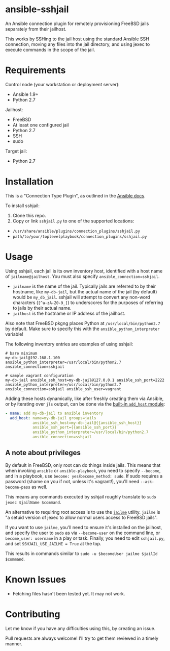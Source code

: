 # ansible-sshjail

An Ansible connection plugin for remotely provisioning FreeBSD jails separately from their jailhost.

This works by SSHing to the jail host using the standard Ansible SSH connection, moving any files into the jail directory, and using jexec to execute commands in the scope of the jail.

# Requirements

Control node (your workstation or deployment server):

* Ansible 1.9+
* Python 2.7

Jailhost:

* FreeBSD
* At least one configured jail
* Python 2.7
* SSH
* sudo

Target jail:

* Python 2.7

# Installation

This is a "Connection Type Plugin", as outlined in the [Ansible docs](http://docs.ansible.com/developing_plugins.html#connection-type-plugins).

To install sshjail:

1. Clone this repo.
2. Copy or link `sshjail.py` to one of the supported locations:
  * `/usr/share/ansible/plugins/connection_plugins/sshjail.py`
  * `path/to/your/toplevelplaybook/connection_plugins/sshjail.py`

# Usage

Using sshjail, each jail is its own inventory host, identified with a host name of `jailname@jailhost`. You must also specify `ansible_connection=sshjail`.

* `jailname` is the name of the jail. Typically jails are referred to by their hostname, like `my-db-jail`, but the actual name of the jail (by default) would be `my_db_jail`. sshjail will attempt to convert any non-word characters (`[^a-zA-Z0-9_]`) to underscores for the purposes of referring to jails by their actual name.
* `jailhost` is the hostname or IP address of the jailhost.

Also note that FreeBSD pkgng places Python at `/usr/local/bin/python2.7` by default. Make sure to specify this with the `ansible_python_interpreter` variable!

The following inventory entries are examples of using sshjail:

```
# bare minimum
my-db-jail@192.168.1.100 ansible_python_interpreter=/usr/local/bin/python2.7 ansible_connection=sshjail

# sample vagrant configuration
my-db-jail ansible_ssh_host=my-db-jail@127.0.0.1 ansible_ssh_port=2222 ansible_python_interpreter=/usr/local/bin/python2.7 ansible_connection=sshjail ansible_ssh_user=vagrant
```

Adding these hosts dynamically, like after freshly creating them via Ansible, or by iterating over `jls` output, can be done via the [built-in `add_host` module](http://docs.ansible.com/add_host_module.html):

```YAML
- name: add my-db-jail to ansible inventory
  add_host: name=my-db-jail groups=jails
            ansible_ssh_host=my-db-jail@{{ansible_ssh_host}}
            ansible_ssh_port={{ansible_ssh_port}}
            ansible_python_interpreter=/usr/local/bin/python2.7
            ansible_connection=sshjail
```

## A note about privileges

By default in FreeBSD, only root can do things inside jails. This means that when invoking `ansible` or `ansible-playbook`, you need to specify `--become`, and in a playbook, use `become: yes`/`become_method: sudo`. If sudo requires a password (shame on you if not, unless it's vagrant!), you'll need `--ask-become-pass` as well.

This means any commands executed by sshjail roughly translate to `sudo jexec $jailName $command`.

An alternative to requiring root access is to use the [`jailme`](http://www.freshports.org/sysutils/jailme) utility. `jailme` is "a setuid version of jexec to allow normal users access to FreeBSD jails".

If you want to use `jailme`, you'll need to ensure it's installed on the jailhost, and specify the user to `sudo` as via `--become-user` on the command line, or `become_user: username` in a play or task. Finally, you need to edit `sshjail.py`, and set `SSHJAIL_USE_JAILME = True` at the top.

This results in commands similar to `sudo -u $becomeUser jailme $jailId $command`.

# Known Issues

* Fetching files hasn't been tested yet. It may not work.

# Contributing

Let me know if you have any difficulties using this, by creating an issue.

Pull requests are always welcome! I'll try to get them reviewed in a timely manner.
